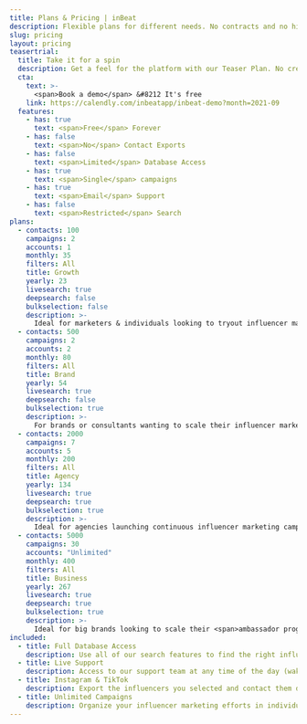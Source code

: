 ```yaml
---
title: Plans & Pricing | inBeat
description: Flexible plans for different needs. No contracts and no hidden fees.
slug: pricing
layout: pricing
teasertrial:
  title: Take it for a spin
  description: Get a feel for the platform with our Teaser Plan. No credit card required. No trial period.
  cta:
    text: >-
      <span>Book a demo</span> &#8212 It's free
    link: https://calendly.com/inbeatapp/inbeat-demo?month=2021-09
  features:
    - has: true
      text: <span>Free</span> Forever
    - has: false
      text: <span>No</span> Contact Exports
    - has: false
      text: <span>Limited</span> Database Access
    - has: true
      text: <span>Single</span> campaigns
    - has: true
      text: <span>Email</span> Support
    - has: false
      text: <span>Restricted</span> Search
plans:
  - contacts: 100
    campaigns: 2
    accounts: 1
    monthly: 35
    filters: All
    title: Growth
    yearly: 23
    livesearch: true
    deepsearch: false
    bulkselection: false 
    description: >-
      Ideal for marketers & individuals looking to tryout influencer marketing.
  - contacts: 500
    campaigns: 2
    accounts: 2
    monthly: 80
    filters: All
    title: Brand
    yearly: 54
    livesearch: true
    deepsearch: false
    bulkselection: true 
    description: >-
      For brands or consultants wanting to scale their influencer marketing.
  - contacts: 2000
    campaigns: 7
    accounts: 5
    monthly: 200
    filters: All
    title: Agency
    yearly: 134
    livesearch: true
    deepsearch: true
    bulkselection: true 
    description: >-
      Ideal for agencies launching continuous influencer marketing campaigns.
  - contacts: 5000
    campaigns: 30
    accounts: "Unlimited"
    monthly: 400
    filters: All
    title: Business
    yearly: 267
    livesearch: true
    deepsearch: true
    bulkselection: true 
    description: >-
      Ideal for big brands looking to scale their <span>ambassador program</span>.
included:
  - title: Full Database Access
    description: Use all of our search features to find the right influencers.
  - title: Live Support
    description: Access to our support team at any time of the day (waking).
  - title: Instagram & TikTok
    description: Export the influencers you selected and contact them directly.
  - title: Unlimited Campaigns
    description: Organize your influencer marketing efforts in individual campaigns.
---
```

